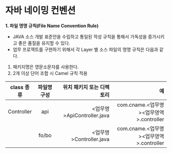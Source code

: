 # 자바 네이밍 컨벤션

**1. 파일 명명 규칙(File Name Convention Rule)**
- JAVA 소스 개발 표준안을 수립하고 통일된 작성 규칙을 통해서 가독성을 증가시키고 좋은 품질을 유지할 수 있다.
- 업무 프로젝트를 구현하기 위해서 각 Layer 별 소스 파일의 명명 규칙은 다음과 같다.
1. 패키지명은 영문소문자를 사용한다.
2. 2개 이상 단어 조합 시 Camel  규칙 적용


| class 종류 | 파일명 구성  | 위치 패키지 또는 디렉토리  | 예 |
|---|:---:|---:|---:|
| Controller | api  | <업무명>ApiController.java  |  com.cname.<업무명><업무영역>.controller | DisplayApiController.java |
|  | fo/bo | <업무명>Controller.java  |  com.cname.<업무명><업무영역>.controller | DisplayController.java |
